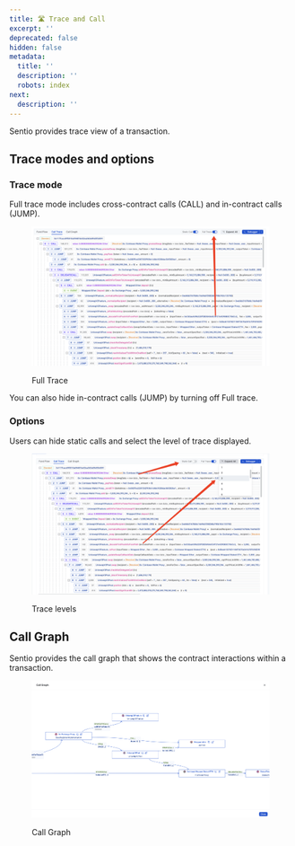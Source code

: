 ```yaml
---
title: 🛣 Trace and Call
excerpt: ''
deprecated: false
hidden: false
metadata:
  title: ''
  description: ''
  robots: index
next:
  description: ''
---
```

Sentio provides trace view of a transaction.

## Trace modes and options

### Trace mode

Full trace mode includes cross-contract calls (CALL) and in-contract calls (JUMP).

<figure><img src="https://raw.githubusercontent.com/sentioxyz/docs/main/.gitbook/assets/image (18).png" alt=""><figcaption><p>Full Trace</p></figcaption></figure>

You can also hide in-contract calls (JUMP) by turning off Full trace.

### Options

Users can hide static calls and select the level of trace displayed.

<figure><img src="https://raw.githubusercontent.com/sentioxyz/docs/main/.gitbook/assets/image (6).png" alt=""><figcaption><p>Trace levels</p></figcaption></figure>

## Call Graph

Sentio provides the call graph that shows the contract interactions within a transaction.

<figure><img src="https://raw.githubusercontent.com/sentioxyz/docs/main/.gitbook/assets/image (3) (3).png" alt=""><figcaption><p>Call Graph</p></figcaption></figure>